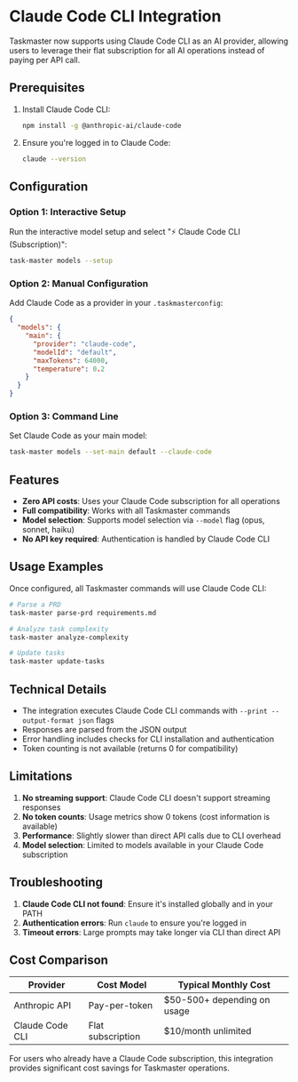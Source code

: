 # Claude Code CLI Integration

Taskmaster now supports using Claude Code CLI as an AI provider, allowing users to leverage their flat subscription for all AI operations instead of paying per API call.

## Prerequisites

1. Install Claude Code CLI:
   ```bash
   npm install -g @anthropic-ai/claude-code
   ```

2. Ensure you're logged in to Claude Code:
   ```bash
   claude --version
   ```

## Configuration

### Option 1: Interactive Setup

Run the interactive model setup and select "⚡ Claude Code CLI (Subscription)":

```bash
task-master models --setup
```

### Option 2: Manual Configuration

Add Claude Code as a provider in your `.taskmasterconfig`:

```json
{
  "models": {
    "main": {
      "provider": "claude-code",
      "modelId": "default",
      "maxTokens": 64000,
      "temperature": 0.2
    }
  }
}
```

### Option 3: Command Line

Set Claude Code as your main model:

```bash
task-master models --set-main default --claude-code
```

## Features

- **Zero API costs**: Uses your Claude Code subscription for all operations
- **Full compatibility**: Works with all Taskmaster commands
- **Model selection**: Supports model selection via `--model` flag (opus, sonnet, haiku)
- **No API key required**: Authentication is handled by Claude Code CLI

## Usage Examples

Once configured, all Taskmaster commands will use Claude Code CLI:

```bash
# Parse a PRD
task-master parse-prd requirements.md

# Analyze task complexity
task-master analyze-complexity

# Update tasks
task-master update-tasks
```

## Technical Details

- The integration executes Claude Code CLI commands with `--print --output-format json` flags
- Responses are parsed from the JSON output
- Error handling includes checks for CLI installation and authentication
- Token counting is not available (returns 0 for compatibility)

## Limitations

1. **No streaming support**: Claude Code CLI doesn't support streaming responses
2. **No token counts**: Usage metrics show 0 tokens (cost information is available)
3. **Performance**: Slightly slower than direct API calls due to CLI overhead
4. **Model selection**: Limited to models available in your Claude Code subscription

## Troubleshooting

1. **Claude Code CLI not found**: Ensure it's installed globally and in your PATH
2. **Authentication errors**: Run `claude` to ensure you're logged in
3. **Timeout errors**: Large prompts may take longer via CLI than direct API

## Cost Comparison

| Provider | Cost Model | Typical Monthly Cost |
|----------|------------|---------------------|
| Anthropic API | Pay-per-token | $50-500+ depending on usage |
| Claude Code CLI | Flat subscription | $10/month unlimited |

For users who already have a Claude Code subscription, this integration provides significant cost savings for Taskmaster operations.